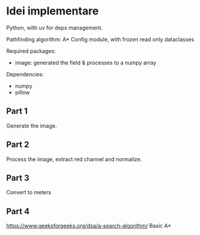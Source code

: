 # Idei implementare

Python, with uv for deps management.

Pathfinding algorithm: A*
Config module, with frozen read only dataclasses

Required packages:
- image: generated the field & processes to a numpy array

Dependencies:
- numpy
- pillow

## Part 1

Generate the image.

## Part 2

Process the image, extract red channel and normalize.

## Part 3

Convert to meters

## Part 4
https://www.geeksforgeeks.org/dsa/a-search-algorithm/
Basic A*